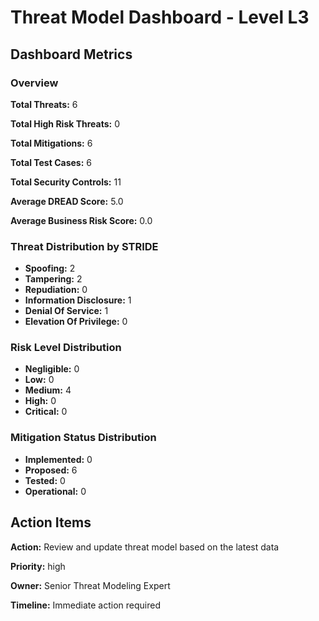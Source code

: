 # Threat Model Dashboard - Level L3 

## Dashboard Metrics

### Overview

**Total Threats:** 6

**Total High Risk Threats:** 0

**Total Mitigations:** 6

**Total Test Cases:** 6

**Total Security Controls:** 11

**Average DREAD Score:** 5.0

**Average Business Risk Score:** 0.0

### Threat Distribution by STRIDE

- **Spoofing:** 2
- **Tampering:** 2
- **Repudiation:** 0
- **Information Disclosure:** 1
- **Denial Of Service:** 1
- **Elevation Of Privilege:** 0

### Risk Level Distribution

- **Negligible:** 0
- **Low:** 0
- **Medium:** 4
- **High:** 0
- **Critical:** 0

### Mitigation Status Distribution

- **Implemented:** 0
- **Proposed:** 6
- **Tested:** 0
- **Operational:** 0

## Action Items

**Action:** Review and update threat model based on the latest data

**Priority:** high

**Owner:** Senior Threat Modeling Expert

**Timeline:** Immediate action required

